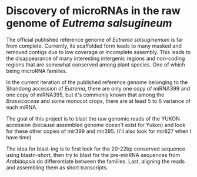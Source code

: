 # Discovery of microRNAs in the raw genome of *Eutrema salsugineum*

The official published reference genome of *Eutrema salsuginemum* is far from complete. Currently, its scaffolded form leads to many masked and removed contigs due to low coverage or incomplete assembly. This leads to the disappearance of many interesting intergenic regions and non-coding regions that are somewhat conserved among plant species. One of which being microRNA families.  


In the current iteration of the published reference genome belonging to the Shandong accession of *Eutrema*, there are only one copy of miRNA399 and one copy of miRNA395, but it's commonly known that among the *Brassicaceae* and some monocot crops, there are at least 5 to 6 variance of each miRNA.  


The goal of this project is to blast the raw genomic reads of the YUKON accession (because assembled genome doesn't exist for Yukon) and look for these other copies of mir399 and mir395. (I'll also look for mir827 when I have time)  


The idea for blast-ing is to first look for the 20-22bp conserved sequence using blastn-short, then try to blast for the pre-mirRNA sequences from *Arabidopsis* do differentiate between the families. Last, aligning the reads and assembling them as short transcripts.
